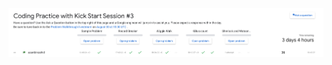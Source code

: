 ![image](https://github.com/azanbinzahid/google-kickstart-2022/blob/main/PracticeSession3/Score.png)
